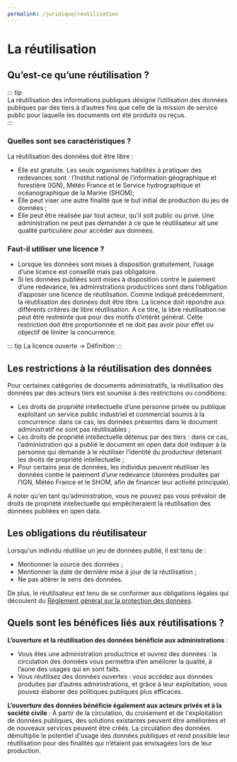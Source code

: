 ```yaml
---
permalink: /juridique/reutilisation
---
```


# La réutilisation

## Qu’est-ce qu’une réutilisation ?                    

::: tip     
La réutilisation des informations publiques désigne l’utilisation des données publiques par des tiers à d’autres fins que celle de la mission de service public pour laquelle les documents ont été produits ou reçus.           
:::             

###  Quelles sont ses caractéristiques ?                    

 La réutilisation des données doit être libre :
* Elle est gratuite. Les seuls organismes habilités à pratiquer des redevances sont : l’Institut national de l’information géographique et forestière (IGN), Météo France et le Service hydrographique et océanographique de la Marine (SHOM); 
* Elle peut viser une autre finalité que le but initial de production du jeu de données ;
* Elle peut être réalisée par tout acteur, qu'il soit public ou privé. Une administration ne peut pas demander à ce que le réutilisateur ait une qualité particulière pour accéder aux données.

### Faut-il utiliser une licence ?                    

* Lorsque les données sont mises à disposition gratuitement, l’usage d’une licence est conseillé mais pas obligatoire. 
* Si les données publiées sont mises à disposition contre le paiement d’une redevance, les administrations productrices sont dans l’obligation d’apposer une licence de réutilisation. 
Comme indiqué précédemment, la réutilisation des données doit être libre. La licence doit répondre aux différents critères de libre réutilisation. A ce titre, la libre réutilisation ne peut être restreinte que pour des motifs d’intérêt général. Cette restriction doit être proportionnée et ne doit pas avoir pour effet ou objectif de limiter la concurrence.

::: tip La licence ouverte 
-> Définition
:::

##  Les restrictions à la réutilisation des données 

Pour certaines catégories de documents administratifs, la réutilisation des données par des acteurs tiers est soumise à des restrictions ou conditions:            
* Les droits de propriété intellectuelle d’une personne privée ou publique exploitant un service public industriel et commercial soumis à la concurrence: dans ce cas, les données présentes dans le document administratif ne sont pas réutilisables ; 
* Les droits de propriété intellectuelle détenus par des tiers : dans ce cas, l’administration qui a publié le document en open data doit indiquer à la personne qui demande à le réutiliser l’identité du producteur détenant les droits de propriété intellectuelle ;
* Pour certains jeux de données, les individus peuvent réutiliser les données contre le paiement d’une redevance (données produites par l’IGN, Météo France et le SHOM, afin de financer leur activité principale). 

A noter qu'en tant qu’administration, vous ne pouvez pas vous prévaloir de droits de propriété intellectuelle qui empêcheraient la réutilisation des données publiées en open data.        

## Les obligations du réutilisateur

Lorsqu'un individu réutilise un jeu de données publié, il est tenu de :
* Mentionner la source des données ;
* Mentionner la date de dernière mise à jour de la réutilisation ; 
* Ne pas altérer le sens des données. 

De plus, le réutilisateur est tenu de se conformer aux obligations légales qui découlent du [Règlement général sur la protection des données](https://www.legifrance.gouv.fr/affichTexte.do?cidTexte=JORFTEXT000037085952&categorieLien=id). 

##  Quels sont les bénéfices liés aux réutilisations ?

**L’ouverture et la réutilisation des données bénéficie aux administrations** :
* Vous êtes une administration productrice et ouvrez des données : la circulation des données vous permettra d’en améliorer la qualité, à l’aune des usages qui en sont faits.
* Vous réutilisez des données ouvertes : vous accédez aux données produites par d’autres administrations, et grâce à leur exploitation, vous pouvez élaborer des politiques publiques plus efficaces.

**L’ouverture des données bénéficie également aux acteurs privés et à la société civile** : 
À partir de la circulation, du croisement et de l'exploitation de données publiques, des solutions existantes peuvent être améliorées et de nouveaux services peuvent être créés. La circulation des données démultiplie le potentiel d'usage des données publiques et rend possible leur réutilisation pour des finalités qui n’étaient pas envisagées lors de leur production.        

